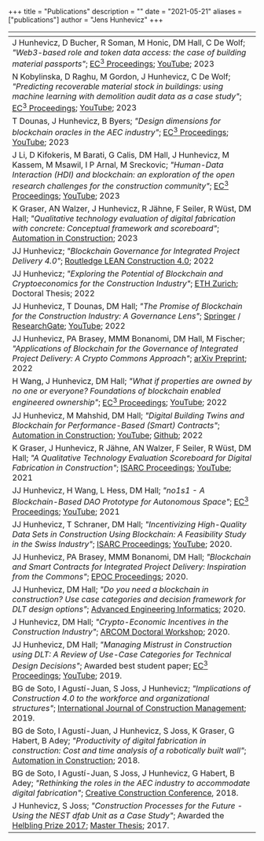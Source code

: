 +++
title = "Publications"
description = ""
date = "2021-05-21"
aliases = ["publications"]
author = "Jens Hunhevicz"
+++

| <!-- -->  |
| ----------- |
| J Hunhevicz, D Bucher, R Soman, M Honic, DM Hall, C De Wolf; *"Web3-based role and token data access: the case of building material passports"*; <a target="_blank" rel="noopener noreferrer" href="https://ec-3.org/publications/conference/paper/?id=EC32023_217"></i> EC<sup>3</sup> Proceedings</a>; <a target="_blank" rel="noopener noreferrer" href=""><i class="fab fa-youtube"></i> YouTube</a>; 2023|
| N Kobylinska, D Raghu, M Gordon, J Hunhevicz, C De Wolf; *"Predicting recoverable material stock in buildings: using machine learning with demolition audit data as a case study"*; <a target="_blank" rel="noopener noreferrer" href="https://ec-3.org/publications/conference/paper/?id=EC32023_184"><i class="ai ai-open-access"></i> EC<sup>3</sup> Proceedings</a>; <a target="_blank" rel="noopener noreferrer" href=""><i class="fab fa-youtube"></i> YouTube</a>; 2023|
| T Dounas, J Hunhevicz, B Byers; *"Design dimensions for blockchain oracles in the AEC industry"*; <a target="_blank" rel="noopener noreferrer" href="https://ec-3.org/publications/conference/paper/?id=EC32023_297"><i class="ai ai-open-access"></i> EC<sup>3</sup> Proceedings</a>; <a target="_blank" rel="noopener noreferrer" href=""><i class="fab fa-youtube"></i> YouTube</a>; 2023|
| J Li, D Kifokeris, M Barati, G Calis, DM Hall, J Hunhevicz, M Kassem, M Msawil, I P Arnal, M Sreckovic; *"Human-Data Interaction (HDI) and blockchain: an exploration of the open research challenges for the construction community"*; <a target="_blank" rel="noopener noreferrer" href="https://ec-3.org/publications/conference/paper/?id=EC32023_263"><i class="ai ai-open-access"></i> EC<sup>3</sup> Proceedings</a>; <a target="_blank" rel="noopener noreferrer" href=""><i class="fab fa-youtube"></i> YouTube</a>; 2023|
| K Graser, AN Walzer, J Hunhevicz, R Jähne, F Seiler, R Wüst, DM Hall; *"Qualitative technology evaluation of digital fabrication with concrete: Conceptual framework and scoreboard"*; <a target="_blank" rel="noopener noreferrer" href="https://www.sciencedirect.com/science/article/abs/pii/S0926580523002248"><i class="ai ai-open-access"></i> Automation in Construction</a>; 2023|
| JJ Hunhevicz; *"Blockchain Governance for Integrated Project Delivery 4.0"*; <a target="_blank" rel="noopener noreferrer" href="https://www.taylorfrancis.com/chapters/edit/10.1201/9781003150930-23/blockchain-governance-integrated-project-delivery-4-0-daniel-hall-jens-hunhevicz-marcella-bonanomi">Routledge LEAN Construction 4.0</a>; 2022|
| JJ Hunhevicz; *"Exploring the Potential of Blockchain and Cryptoeconomics for the Construction Industry"*; <a target="_blank" rel="noopener noreferrer" href="https://doi.org/10.3929/ethz-b-000575095"><i class="ai ai-open-access"></i> ETH Zurich</a>; Doctoral Thesis; 2022|
| JJ Hunhevicz, T Dounas, DM Hall; *"The Promise of Blockchain for the Construction Industry: A Governance Lens"*; <a target="_blank" rel="noopener noreferrer" href="http://dx.doi.org/10.1007/978-981-19-3759-0_2"> Springer</a> / <a target="_blank" rel="noopener noreferrer" href="https://www.researchgate.net/publication/363711482_The_Promise_of_Blockchain_for_the_Construction_Industry_A_Governance_Lens"><i class="ai ai-open-access"></i> ResearchGate</a>; <a target="_blank" rel="noopener noreferrer" href="https://www.youtube.com/live/bRNjL0Ep4HQ?feature=share&t=18"><i class="fab fa-youtube"></i> YouTube</a>; 2022|
| JJ Hunhevicz, PA Brasey, MMM Bonanomi, DM Hall, M Fischer; *"Applications of Blockchain for the Governance of Integrated Project Delivery: A Crypto Commons Approach"*; <a target="_blank" rel="noopener noreferrer" href="https://arxiv.org/abs/2207.07002"> <i class="ai ai-open-access"></i>  arXiv Preprint</a>; 2022|
| H Wang, J Hunhevicz, DM Hall; *"What if properties are owned by no one or everyone? Foundations of blockchain enabled engineered ownership"*; <a target="_blank" rel="noopener noreferrer" href="http://www.doi.org/10.35490/EC3.2022.213"><i class="ai ai-open-access"></i> EC<sup>3</sup> Proceedings</a>; <a target="_blank" rel="noopener noreferrer" href="https://www.youtube.com/watch?v=JFbBB8GSObI"><i class="fab fa-youtube"></i> YouTube</a>; 2022|
| JJ Hunhevicz, M Mahshid, DM Hall; *"Digital Building Twins and Blockchain for Performance-Based (Smart) Contracts"*; <a target="_blank" rel="noopener noreferrer" href="https://www.sciencedirect.com/science/article/pii/S0926580521004325#ac0005"><i class="ai ai-open-access"></i> Automation in Construction</a>; <a target="_blank" rel="noopener noreferrer" href="https://youtu.be/6FbbrGOj-nA"><i class="fab fa-youtube"></i> YouTube</a>; <a target="_blank" rel="noopener noreferrer" href="https://github.com/mahshidmotie/PerformanceBasedSmartContracts"><i class="fab fa-github"></i> Github</a>; 2022|
| K Graser, J Hunhevicz, R Jähne, AN Walzer, F Seiler, R Wüst, DM Hall; *"A Qualitative Technology Evaluation Scoreboard for Digital Fabrication in Construction"*; <a target="_blank" rel="noopener noreferrer" href="https://www.iaarc.org/publications/2021_proceedings_of_the_38th_isarc/a_qualitative_technology_evaluation_scoreboard_for_digital_fabrication_in_construction.html"><i class="ai ai-open-access"></i> ISARC Proceedings</a>; <a target="_blank" rel="noopener noreferrer" href="https://youtu.be/TfhAV0xyLQ4"><i class="fab fa-youtube"></i> YouTube</a>; 2021 |
| JJ Hunhevicz, H Wang, L Hess, DM Hall; *"no1s1 - A Blockchain-Based DAO Prototype for Autonomous Space"*; <a target="_blank" rel="noopener noreferrer" href="https://ec-3.org/publications/conferences/2021/paper/?id=185"><i class="ai ai-open-access"></i> EC<sup>3</sup> Proceedings</a>; <a target="_blank" rel="noopener noreferrer" href="https://youtu.be/iyz45BHiRrc"><i class="fab fa-youtube"></i> YouTube</a>; 2021|
| JJ Hunhevicz, T Schraner, DM Hall; <i>"Incentivizing High-Quality Data Sets in Construction Using Blockchain: A Feasibility Study in the Swiss Industry"</i>; <a target="_blank" rel="noopener noreferrer" href="http://www.iaarc.org/publications/2020_proceedings_of_the_37th_isarc/incentivizing_high_quality_data_sets_in_construction_using_blockchain-a_feasibility_study_in_the_swiss_industry.html"><i class="ai ai-open-access"></i> ISARC Proceedings</a>; <a target="_blank" rel="noopener noreferrer" href="https://youtu.be/T9BF6fHjA_E"><i class="fab fa-youtube"></i> YouTube</a>; 2020. |
| JJ Hunhevicz, PA Brasey, MMM Bonanomi, DM Hall; <i>"Blockchain and Smart Contracts for Integrated Project Delivery: Inspiration from the Commons"</i>; <a target="_blank" rel="noopener noreferrer" href="https://www.researchgate.net/publication/344807046_Blockchain_and_Smart_Contracts_for_Integrated_Project_Delivery_Inspiration_from_the_Commons"><i class="ai ai-open-access"></i> EPOC Proceedings</a>; 2020. |
| JJ Hunhevicz, DM Hall; <i>"Do you need a blockchain in construction? Use case categories and decision framework for DLT design options"</i>; <a target="_blank" rel="noopener noreferrer" href="https://www.sciencedirect.com/science/article/pii/S147403462030063X"><i class="ai ai-open-access"></i> Advanced Engineering Informatics</a>; 2020. |
| J Hunhevicz, DM Hall; <i>"Crypto-Economic Incentives in the Construction Industry"</i>; <a target="_blank" rel="noopener noreferrer" href="https://www.research-collection.ethz.ch/handle/20.500.11850/420837"><i class="ai ai-open-access"></i> ARCOM Doctoral Workshop</a>; 2020. |
| JJ Hunhevicz, DM Hall; <i>"Managing Mistrust in Construction using DLT: A Review of Use-Case Categories for Technical Design Decisions"</i>; Awarded best student paper; <a target="_blank" rel="noopener noreferrer" href="https://ec-3.org/publications/conferences/2019/paper/?id=171"><i class="ai ai-open-access"></i> EC<sup>3</sup> Proceedings</a>; <a target="_blank" rel="noopener noreferrer" href="https://www.youtube.com/watch?v=o2quF6dff8I&feature=emb_logo"><i class="fab fa-youtube"></i> YouTube</a>; 2019. |
| BG de Soto, I Agustí-Juan, S Joss, J Hunhevicz; <i>"Implications of Construction 4.0 to the workforce and organizational structures"</i>; <a target="_blank" rel="noopener noreferrer" href="https://www.tandfonline.com/doi/abs/10.1080/15623599.2019.1616414">International Journal of Construction Management</a>; 2019. |
| BG de Soto, I Agustí-Juan, J Hunhevicz, S Joss, K Graser, G Habert, B Adey; <i>"Productivity of digital fabrication in construction: Cost and time analysis of a robotically built wall"</i>; <a target="_blank" rel="noopener noreferrer" href="https://www.sciencedirect.com/science/article/abs/pii/S092658051731124X">Automation in Construction</a>; 2018. |
| BG de Soto, I Agustí-Juan, S Joss, J Hunhevicz, G Habert, B Adey; <i>"Rethinking the roles in the AEC industry to accommodate digital fabrication"</i>; <a target="_blank" rel="noopener noreferrer" href="https://www.researchgate.net/publication/326464099_Rethinking_the_roles_in_the_AEC_industry_to_accommodate_digital_fabrication"><i class="ai ai-open-access"></i> Creative Construction Conference</a>, 2018. |
| J Hunhevicz, S Joss; <i>"Construction Processes for the Future - Using the NEST dfab Unit as a Case Study"</i>; Awarded the <a target="_blank" rel="noopener noreferrer" href="https://sc.ibi.ethz.ch/aktuell/2017/10/ibi-preisverleihungsfeier.html">Helbling Prize 2017</a>; <a target="_blank" rel="noopener noreferrer" href="https://www.research-collection.ethz.ch/handle/20.500.11850/404177"><i class="ai ai-open-access"></i> Master Thesis</a>; 2017. |

